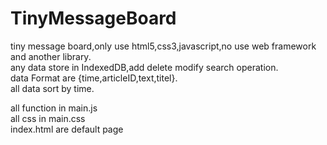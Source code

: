 # TinyMessageBoard
tiny message board,only use html5,css3,javascript,no use web framework and another library.  
any data store in IndexedDB,add delete modify search operation.  
data Format are {time,articleID,text,titel}.  
all data sort by time.  
  
all function in main.js  
all css in main.css  
index.html are default page  
